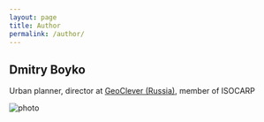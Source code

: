 ```yaml
---
layout: page
title: Author
permalink: /author/
---
```


## Dmitry Boyko
Urban planner, director at [GeoClever (Russia)](https://geoclever.ru), member of ISOCARP

![photo](/pause/img/author-pic.jpg)
